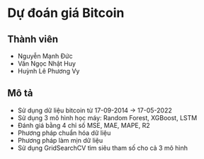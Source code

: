 # Dự đoán giá Bitcoin
## Thành viên
* Nguyễn Mạnh Đức
* Văn Ngọc Nhật Huy
* Huỳnh Lê Phương Vy
## Mô tả
* Sử dụng dữ liệu bitcoin từ 17-09-2014 -> 17-05-2022 
* Sử dụng 3 mô hình học máy: Random Forest, XGBoost, LSTM
* Đánh giá bằng 4 chỉ số MSE, MAE, MAPE, R2
* Phương pháp chuẩn hóa dữ liệu
* Phương pháp làm mịn dữ liệu
* Sử dụng GridSearchCV tìm siêu tham số cho cả 3 mô hình
 
